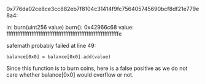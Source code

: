 0x776da02ce8ce3cc882eb7f8104c31414f9fc756405745690bcf8df21e779e8a4:

in: burn(uint256 value)
burn(): 0x42966c68
value:  fffffffffffffffffffffffffffffffffffffffffffffffffffffffffffffffe

safemath probably failed at line 49:
```
balance[0x0] = balance[0x0].add(value)
```

Since this function is to burn coins, here is a false positive as we do not care whether balance[0x0] would overflow or not.
